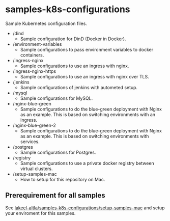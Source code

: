 # samples-k8s-configurations

Sample Kubernetes configuration files.

- /dind
    - Sample configuration for DinD (Docker in Docker).
- /environment-variables
    - Sample configurations to pass environment variables to docker containers.
- /ingress-nginx
    - Sample configurations to use an ingress with nginx.
- /ingress-nginx-https
    - Sample configurations to use an ingress with nginx over TLS.
- /jenkins
    - Sample configurations of jenkins with autometed setup.
- /mysql
    - Sample configurations for MySQL.
- /nginx-blue-green
    - Sample configurations to do the blue-green deployment with Nginx as an example. This is based on switching environments with an ingress.
- /nginx-blue-green-2
    - Sample configurations to do the blue-green deployment with Nginx as an example. This is based on switching environments with services.
- /postgres
    - Sample configurations for Postgres.
- /registry
    - Sample configurations to use a private docker registry between virtual clusters.
- /setup-samples-mac
    - How to setup for this repository on Mac.

## Prerequirement for all samples

See [lakeel-altla/samples-k8s-configurations/setup-samples-mac](../setup-samples-mac) and setup your enviroment for this samples.
